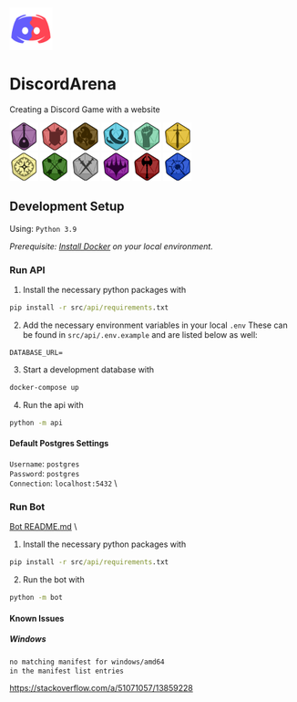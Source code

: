 

<img src="assets/Avatar.png" width="75" height="75"> 

# DiscordArena 
Creating a Discord Game with a website

<img src="assets/classes/Bard.png" width="50" height="50"> <img src="assets/classes/Blacksmith.png" width="50" height="50"> 
<img src="assets/classes/Druid.png" width="50" height="50"> <img src="assets/classes/Mage.png" width="50" height="50"> 
<img src="assets/classes/Monk.png" width="50" height="50"> <img src="assets/classes/Paladin.png" width="50" height="50"> 
<br>
<img src="assets/classes/Priest.png" width="50" height="50"> <img src="assets/classes/Ranger.png" width="50" height="50"> 
<img src="assets/classes/Rogue.png" width="50" height="50"> <img src="assets/classes/Warlock.png" width="50" height="50"> 
<img src="assets/classes/Warrior.png" width="50" height="50"> <img src="assets/classes/Wizard.png" width="50" height="50"> 
<br>


## Development Setup
Using: `Python 3.9`

_Prerequisite: [Install Docker](https://docs.docker.com/install) on your local environment._

### Run API
1. Install the necessary python packages with
```cmd
pip install -r src/api/requirements.txt
```
2. Add the necessary environment variables in your local `.env`
These can be found in `src/api/.env.example` and are listed below as well:

```
DATABASE_URL=
```
3. Start a development database with
```cmd
docker-compose up
```
4. Run the api with
```cmd
python -m api
```

#### Default Postgres Settings 
`Username`: `postgres` \
`Password`: `postgres` \
`Connection`: `localhost:5432` \


### Run Bot
[Bot README.md](src/bot/README.md) \
1. Install the necessary python packages with
```cmd
pip install -r src/api/requirements.txt
```
2. Run the bot with
```cmd
python -m bot
```



#### Known Issues

##### Windows
``` 
no matching manifest for windows/amd64 
in the manifest list entries
```
https://stackoverflow.com/a/51071057/13859228
